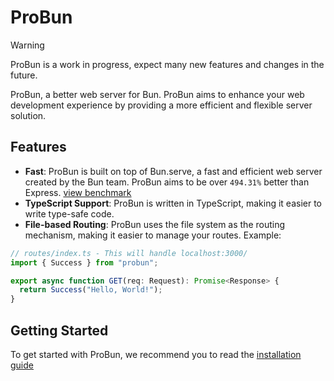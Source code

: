 # ProBun

> [!WARNING]
> ProBun is a work in progress, expect many new features and changes in the future.

ProBun, a better web server for Bun. ProBun aims to enhance your web development experience by providing a more efficient and flexible server solution.

## Features

- **Fast**: ProBun is built on top of Bun.serve, a fast and efficient web server created by the Bun team. ProBun aims to be over `494.31%` better than Express. [view benchmark](https://probun.dev/docs/benchmark.html)
- **TypeScript Support**: ProBun is written in TypeScript, making it easier to write type-safe code.
- **File-based Routing**: ProBun uses the file system as the routing mechanism, making it easier to manage your routes. Example:

```typescript
// routes/index.ts - This will handle localhost:3000/
import { Success } from "probun";

export async function GET(req: Request): Promise<Response> {
  return Success("Hello, World!");
}
```

## Getting Started

To get started with ProBun, we recommend you to read the [installation guide](https://probun.dev/docs/getting-started.html)
